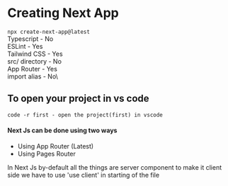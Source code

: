 # Creating Next App
`npx create-next-app@latest` \
Typescript - No\
 ESLint - Yes\
 Tailwind CSS - Yes\
 src/ directory - No\
 App Router - Yes\
 import alias - No\

## To open your project in vs code
 ``code -r first - open the project(first) in vscode``

#### Next Js can be done using two ways
- Using App Router (Latest)
- Using Pages Router

In Next Js by-default all the things are server component
to make it client side we have to use 'use client' in starting of the file